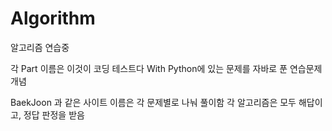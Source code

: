 # Algorithm
알고리즘 연습중

각 Part 이름은 이것이 코딩 테스트다 With Python에 있는 문제를 자바로 푼 연습문제 개념

BaekJoon 과 같은 사이트 이름은 각 문제별로 나눠 풀이함
각 알고리즘은 모두 해답이고, 정답 판정을 받음
